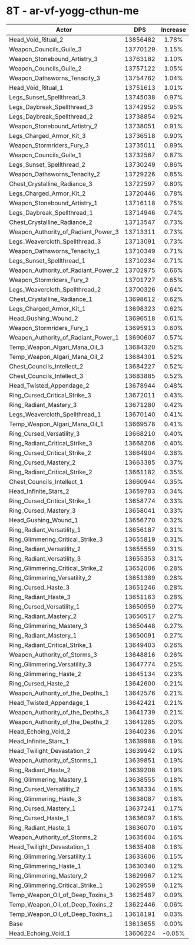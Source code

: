 # 8T - ar-vf-yogg-cthun-me
| Actor | DPS | Increase |
|---|:---:|:---:|
|Head_Void_Ritual_2|13856482|1.78%|
|Weapon_Councils_Guile_3|13770129|1.15%|
|Weapon_Stonebound_Artistry_3|13763182|1.10%|
|Weapon_Councils_Guile_2|13757122|1.05%|
|Weapon_Oathsworns_Tenacity_3|13754762|1.04%|
|Head_Void_Ritual_1|13751613|1.01%|
|Legs_Sunset_Spellthread_3|13745038|0.97%|
|Legs_Daybreak_Spellthread_3|13742952|0.95%|
|Legs_Daybreak_Spellthread_2|13738854|0.92%|
|Weapon_Stonebound_Artistry_2|13738051|0.91%|
|Legs_Charged_Armor_Kit_3|13736518|0.90%|
|Weapon_Stormriders_Fury_3|13735011|0.89%|
|Weapon_Councils_Guile_1|13732567|0.87%|
|Legs_Sunset_Spellthread_2|13730249|0.86%|
|Weapon_Oathsworns_Tenacity_2|13729226|0.85%|
|Chest_Crystalline_Radiance_3|13722597|0.80%|
|Legs_Charged_Armor_Kit_2|13720446|0.78%|
|Weapon_Stonebound_Artistry_1|13716118|0.75%|
|Legs_Daybreak_Spellthread_1|13714946|0.74%|
|Chest_Crystalline_Radiance_2|13713547|0.73%|
|Weapon_Authority_of_Radiant_Power_3|13713311|0.73%|
|Legs_Weavercloth_Spellthread_3|13713091|0.73%|
|Weapon_Oathsworns_Tenacity_1|13710349|0.71%|
|Legs_Sunset_Spellthread_1|13710234|0.71%|
|Weapon_Authority_of_Radiant_Power_2|13702975|0.66%|
|Weapon_Stormriders_Fury_2|13701727|0.65%|
|Legs_Weavercloth_Spellthread_2|13700326|0.64%|
|Chest_Crystalline_Radiance_1|13698612|0.62%|
|Legs_Charged_Armor_Kit_1|13698323|0.62%|
|Head_Gushing_Wound_2|13696518|0.61%|
|Weapon_Stormriders_Fury_1|13695913|0.60%|
|Weapon_Authority_of_Radiant_Power_1|13690607|0.57%|
|Temp_Weapon_Algari_Mana_Oil_3|13684320|0.52%|
|Temp_Weapon_Algari_Mana_Oil_2|13684301|0.52%|
|Chest_Councils_Intellect_2|13684227|0.52%|
|Chest_Councils_Intellect_3|13683885|0.52%|
|Head_Twisted_Appendage_2|13678944|0.48%|
|Ring_Cursed_Critical_Strike_3|13672011|0.43%|
|Ring_Radiant_Mastery_3|13671280|0.42%|
|Legs_Weavercloth_Spellthread_1|13670140|0.41%|
|Temp_Weapon_Algari_Mana_Oil_1|13669578|0.41%|
|Ring_Cursed_Versatility_3|13668210|0.40%|
|Ring_Radiant_Critical_Strike_3|13668206|0.40%|
|Ring_Cursed_Critical_Strike_2|13664904|0.38%|
|Ring_Cursed_Mastery_2|13663385|0.37%|
|Ring_Radiant_Critical_Strike_2|13661182|0.35%|
|Chest_Councils_Intellect_1|13660944|0.35%|
|Head_Infinite_Stars_2|13659783|0.34%|
|Ring_Cursed_Critical_Strike_1|13658774|0.33%|
|Ring_Cursed_Mastery_3|13658041|0.33%|
|Head_Gushing_Wound_1|13656770|0.32%|
|Ring_Radiant_Versatility_1|13656187|0.31%|
|Ring_Glimmering_Critical_Strike_3|13655819|0.31%|
|Ring_Radiant_Versatility_2|13655559|0.31%|
|Ring_Radiant_Versatility_3|13655353|0.31%|
|Ring_Glimmering_Critical_Strike_2|13652006|0.28%|
|Ring_Glimmering_Versatility_2|13651389|0.28%|
|Ring_Cursed_Haste_3|13651246|0.28%|
|Ring_Radiant_Haste_3|13651163|0.28%|
|Ring_Cursed_Versatility_1|13650959|0.27%|
|Ring_Radiant_Mastery_2|13650517|0.27%|
|Ring_Glimmering_Mastery_3|13650448|0.27%|
|Ring_Radiant_Mastery_1|13650091|0.27%|
|Ring_Radiant_Critical_Strike_1|13649403|0.26%|
|Weapon_Authority_of_Storms_3|13648816|0.26%|
|Ring_Glimmering_Versatility_3|13647774|0.25%|
|Ring_Glimmering_Haste_2|13645134|0.23%|
|Ring_Cursed_Haste_2|13642600|0.21%|
|Weapon_Authority_of_the_Depths_1|13642576|0.21%|
|Head_Twisted_Appendage_1|13642421|0.21%|
|Weapon_Authority_of_the_Depths_3|13641739|0.21%|
|Weapon_Authority_of_the_Depths_2|13641285|0.20%|
|Head_Echoing_Void_2|13640236|0.20%|
|Head_Infinite_Stars_1|13639988|0.19%|
|Head_Twilight_Devastation_2|13639942|0.19%|
|Weapon_Authority_of_Storms_1|13639851|0.19%|
|Ring_Radiant_Haste_2|13639208|0.19%|
|Ring_Glimmering_Mastery_1|13638555|0.18%|
|Ring_Cursed_Versatility_2|13638334|0.18%|
|Ring_Glimmering_Haste_3|13638087|0.18%|
|Ring_Cursed_Mastery_1|13637241|0.17%|
|Ring_Cursed_Haste_1|13636097|0.16%|
|Ring_Radiant_Haste_1|13636070|0.16%|
|Weapon_Authority_of_Storms_2|13635604|0.16%|
|Head_Twilight_Devastation_1|13635408|0.16%|
|Ring_Glimmering_Versatility_1|13633606|0.15%|
|Ring_Glimmering_Haste_1|13630340|0.12%|
|Ring_Glimmering_Mastery_2|13629967|0.12%|
|Ring_Glimmering_Critical_Strike_1|13629559|0.12%|
|Temp_Weapon_Oil_of_Deep_Toxins_3|13625487|0.09%|
|Temp_Weapon_Oil_of_Deep_Toxins_2|13622446|0.06%|
|Temp_Weapon_Oil_of_Deep_Toxins_1|13618191|0.03%|
|Base|13613655|0.00%|
|Head_Echoing_Void_1|13606224|-0.05%|
